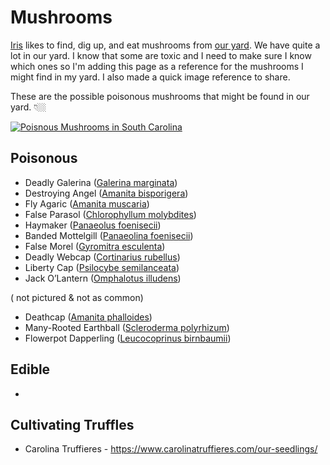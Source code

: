 # Mushrooms

[Iris](/notes/dogs) likes to find, dig up, and eat mushrooms from [our yard](/notes/garden). We have quite a lot in our yard.  I know that some are toxic and I need to make sure I know which ones so I'm adding this page as a reference for the mushrooms I might find in my yard. I also made a quick image reference to share.

These are the possible poisonous mushrooms that might be found in our yard. 👇🏼

[![Poisnous Mushrooms in South Carolina](/img/poisonous-mushrooms-south-carolina.jpg)](/img/poisonous-mushrooms-south-carolina.jpg)


## Poisonous

- Deadly Galerina ([Galerina marginata](https://en.wikipedia.org/wiki/Galerina_marginata))
- Destroying Angel ([Amanita bisporigera](https://en.wikipedia.org/wiki/Amanita_bisporigera))
- Fly Agaric ([Amanita muscaria](https://en.wikipedia.org/wiki/Amanita_muscaria))
- False Parasol ([Chlorophyllum molybdites](https://en.wikipedia.org/wiki/Chlorophyllum_molybdites))
- Haymaker ([Panaeolus foenisecii](https://en.wikipedia.org/wiki/Panaeolus_foenisecii))
- Banded Mottelgill ([Panaeolina foenisecii](https://en.wikipedia.org/wiki/Panaeolus_foenisecii))
- False Morel ([Gyromitra esculenta](https://en.wikipedia.org/wiki/Gyromitra_esculenta))
- Deadly Webcap ([Cortinarius rubellus](https://en.wikipedia.org/wiki/Cortinarius_rubellus))
- Liberty Cap ([Psilocybe semilanceata](https://en.wikipedia.org/wiki/Psilocybe_semilanceata))
- Jack O’Lantern ([Omphalotus illudens](https://en.wikipedia.org/wiki/Omphalotus_illudens))

( not pictured & not as common)
- Deathcap ([Amanita phalloides](https://en.wikipedia.org/wiki/Amanita_phalloides))
- Many-Rooted Earthball ([Scleroderma polyrhizum](https://en.wikipedia.org/wiki/Scleroderma_polyrhizum))
- Flowerpot Dapperling ([Leucocoprinus birnbaumii](https://en.wikipedia.org/wiki/Leucocoprinus_birnbaumii))

## Edible

-


## Cultivating Truffles 

- Carolina Truffieres - <https://www.carolinatruffieres.com/our-seedlings/>